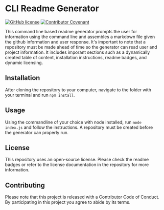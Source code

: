 
# CLI Readme Generator

[![GitHub license](https://img.shields.io/github/license/PeterBaker644/Readme-Generator)](https://github.com/PeterBaker644/Readme-Generator/blob/master/LICENSE) [![Contributor Covenant](https://img.shields.io/badge/Contributor%20Covenant-v2.0%20adopted-ff69b4.svg)](https://www.contributor-covenant.org/version/2/0/code_of_conduct/code_of_conduct.md)

This command line based readme generator prompts the user for information using the command line and assembles a markdown file given the github information and user response. It's important to note that a repository must be made ahead of time so the generator can read user and project information. It includes imporant sections such as a dynamically created table of content, installation instructions, readme badges, and dynamic licensing.

## Installation
After cloning the repository to your computer, navigate to the folder with your terminal and run `npm install`.

## Usage
Using the commandline of your choice with node installed, run `node index.js` and follow the instructions. A repository must be created before the generator can properly run.

## License
This repository uses an open-source license. Please check the readme badges or refer to the license documentation in the repository for more information.

## Contributing

Please note that this project is released with a Contributor Code of Conduct. By participating in this project you agree to abide by its terms.
